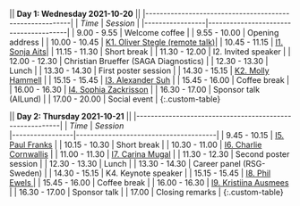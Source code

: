 || **Day 1: Wednesday 2021-10-20**                       ||
|---------------------------------------------------------|
| *Time*          | *Session*                             |
|-----------------|---------------------------------------|
| 9.00  -  9.55   | Welcome coffee                        |
| 9.55  - 10.00   | Opening address                       |
| 10.00 - 10.45   | <a data-toggle="modal" href="#p3">K1.   Oliver Stegle (remote talk)</a>|
| 10.45 - 11.15   | <a data-toggle="modal" href="#s9">I1.   Sonja Aits</a>|
| 11.15 - 11.30   | Short break                           |
| 11.30 - 12.00   | I2.   Invited speaker                 |
| 12.00 - 12.30   | Christian Brueffer (SAGA Diagnostics) |
| 12.30 - 13.30   | Lunch                                 |
| 13.30 - 14.30   | First poster session                  |
| 14.30 - 15.15   | <a data-toggle="modal" href="#p1">K2.   Molly Hammell</a> |
| 15.15 - 15.45   | <a data-toggle="modal" href="#s2">I3.   Alexander Suh</a> |
| 15.45 - 16.00   | Coffee break                          |
| 16.00 - 16.30   | <a data-toggle="modal" href="#s10">I4.   Sophia Zackrisson</a> |
| 16.30 - 17.00   | Sponsor talk (AILund)                 |
| 17.00 - 20.00   | Social event                          |
{:.custom-table}


|| **Day 2: Thursday 2021-10-21**                        ||
|---------------------------------------------------------|
| *Time*          | *Session*                             
|-----------------|---------------------------------------|
|  9.45 - 10.15   | <a data-toggle="modal" href="#s7">I5.   Paul Franks</a> |
| 10.15 - 10.30   | Short break                           |
| 10.30 - 11.00   | <a data-toggle="modal" href="#s4">I6.   Charlie Cornwallis</a> |
| 11.00 - 11.30   | <a data-toggle="modal" href="#s3">I7.   Carina Mugal</a> |
| 11.30 - 12.30   | Second poster session                 |
| 12.30 - 13.30   | Lunch                                 |
| 13.30 - 14.30   | Career panel (RSG-Sweden)             |
| 14.30 - 15.15   | K4.   Keynote speaker                 |
| 15.15 - 15.45   | <a data-toggle="modal" href="#s8">I8. Phil Ewels </a>|
| 15.45 - 16.00   | Coffee break                          |
| 16.00 - 16.30   | <a data-toggle="modal" href="#s5">I9.   Kristiina Ausmees</a> |
| 16.30 - 17.00   | Sponsor talk                          |
| 17.00           | Closing remarks                       |
{:.custom-table}

